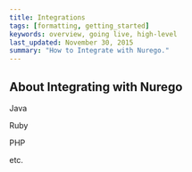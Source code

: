 ```yaml
---
title: Integrations
tags: [formatting, getting_started]
keywords: overview, going live, high-level
last_updated: November 30, 2015
summary: "How to Integrate with Nurego."
---
```


## About Integrating with Nurego

Java

Ruby

PHP

etc.

